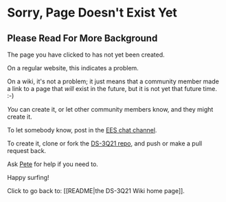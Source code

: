 <!-- This page is a special page for the website version. It is not a regular wiki page. -->
<!-- If you can see this notice, it is okay to ignore this page. Or, if you want to change the 404 message on the website version, go ahead and edit this page. -->
# Sorry, Page Doesn't Exist Yet

## Please Read For More Background

The page you have clicked to has not yet been created.

On a regular website, this indicates a problem.

On a wiki, it's not a problem; it just means that a community member made a link to a page that _will_ exist in the future, but it is not yet that future time. :-)

_You_ can create it, or let other community members know, and they might create it.

To let somebody know, post in the [EES chat channel](https://chat.collectivesensecommons.org/agora/channels/emergent-event-sensemaking).

To create it, clone or fork the [DS-3Q21 repo](https://github.com/Emergent-Event-Sensemaking/DS-3Q21), and push or make a pull request back.

Ask [Pete](mailto:kaminski@istori.com) for help if you need to.

Happy surfing!

Click to go back to: [[README|the DS-3Q21 Wiki home page]].